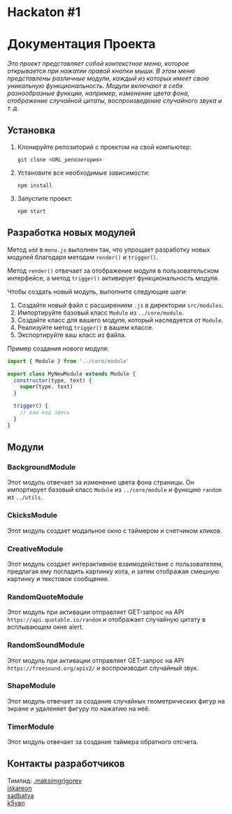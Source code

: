 # Hackaton #1

# Документация Проекта

_Это проект представляет собой контекстное меню, которое открывается при нажатии правой кнопки мыши. В этом меню представлены различные модули, каждый из которых имеет свою уникальную функциональность. Модули включают в себя разнообразные функции, например, изменение цвета фона, отображение случайной цитаты, воспроизведение случайного звука и т. д._

## Установка

1. Клонируйте репозиторий с проектом на свой компьютер:
   ```
   git clone <URL_репозитория>
   ```
2. Установите все необходимые зависимости:
   ```
   npm install
   ```
3. Запустите проект:
   ```
   npm start
   ```

## Разработка новых модулей

Метод `add` в `menu.js` выполнен так, что упрощает разработку новых модулей благодаря методам `render()` и `trigger()`.

Метод `render()` отвечает за отображение модуля в пользовательском интерфейсе, а метод `trigger()` активирует функциональность модуля.

Чтобы создать новый модуль, выполните следующие шаги:

1. Создайте новый файл с расширением `.js` в директории `src/modules`.
2. Импортируйте базовый класс `Module` из `../core/module`.
3. Создайте класс для вашего модуля, который наследуется от `Module`.
4. Реализуйте метод `trigger()` в вашем классе.
5. Экспортируйте ваш класс из файла.

Пример создания нового модуля:

```javascript
import { Module } from '../core/module'

export class MyNewModule extends Module {
  constructor(type, text) {
    super(type, text)
  }

  trigger() {
    // ваш код здесь
  }
}
```

## Модули

### BackgroundModule

Этот модуль отвечает за изменение цвета фона страницы. Он импортирует базовый класс `Module` из `../core/module` и функцию `random` из `../utils`.

### CkicksModule

Этот модуль создает модальное окно с таймером и счетчиком кликов.

### CreativeModule

Этот модуль создает интерактивное взаимодействие с пользователем, предлагая ему погладить картинку кота, и затем отображая смешную картинку и текстовое сообщение.

### RandomQuoteModule

Этот модуль при активации отправляет GET-запрос на API `https://api.quotable.io/random` и отображает случайную цитату в всплывающем окне alert.

### RandomSoundModule

Этот модуль при активации отправляет GET-запрос на API `https://freesound.org/apiv2/` и воспроизводит случайный звук.

### ShapeModule

Этот модуль отвечает за создание случайных геометрических фигур на экране и удаленяет фигуру по нажатию на неё.

### TimerModule

Этот модуль отвечает за создание таймера обратного отсчета.

## Контакты разработчиков

Тимлид: [.maksimgrigorev](https://discordapp.com/users/1147944883408076860/)  
[iskareon](https://discordapp.com/users/821863352291950622/)  
[sadbatya](https://discordapp.com/users/1147858051114733748/)  
[k5yan](https://discordapp.com/users/1147933830280401008/)
